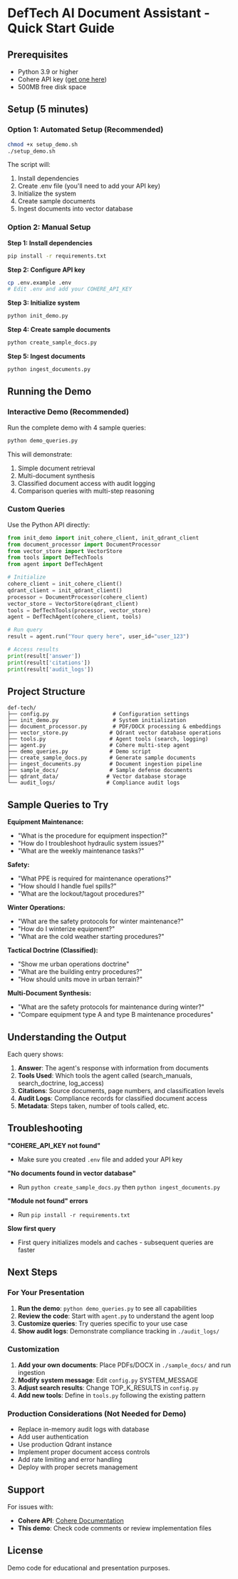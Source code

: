 # DefTech AI Document Assistant - Quick Start Guide

## Prerequisites

- Python 3.9 or higher
- Cohere API key ([get one here](https://dashboard.cohere.com/api-keys))
- 500MB free disk space

## Setup (5 minutes)

### Option 1: Automated Setup (Recommended)

```bash
chmod +x setup_demo.sh
./setup_demo.sh
```

The script will:
1. Install dependencies
2. Create .env file (you'll need to add your API key)
3. Initialize the system
4. Create sample documents
5. Ingest documents into vector database

### Option 2: Manual Setup

**Step 1: Install dependencies**
```bash
pip install -r requirements.txt
```

**Step 2: Configure API key**
```bash
cp .env.example .env
# Edit .env and add your COHERE_API_KEY
```

**Step 3: Initialize system**
```bash
python init_demo.py
```

**Step 4: Create sample documents**
```bash
python create_sample_docs.py
```

**Step 5: Ingest documents**
```bash
python ingest_documents.py
```

## Running the Demo

### Interactive Demo (Recommended)

Run the complete demo with 4 sample queries:

```bash
python demo_queries.py
```

This will demonstrate:
1. Simple document retrieval
2. Multi-document synthesis
3. Classified document access with audit logging
4. Comparison queries with multi-step reasoning

### Custom Queries

Use the Python API directly:

```python
from init_demo import init_cohere_client, init_qdrant_client
from document_processor import DocumentProcessor
from vector_store import VectorStore
from tools import DefTechTools
from agent import DefTechAgent

# Initialize
cohere_client = init_cohere_client()
qdrant_client = init_qdrant_client()
processor = DocumentProcessor(cohere_client)
vector_store = VectorStore(qdrant_client)
tools = DefTechTools(processor, vector_store)
agent = DefTechAgent(cohere_client, tools)

# Run query
result = agent.run("Your query here", user_id="user_123")

# Access results
print(result['answer'])
print(result['citations'])
print(result['audit_logs'])
```

## Project Structure

```
def-tech/
├── config.py                    # Configuration settings
├── init_demo.py                 # System initialization
├── document_processor.py        # PDF/DOCX processing & embeddings
├── vector_store.py             # Qdrant vector database operations
├── tools.py                    # Agent tools (search, logging)
├── agent.py                    # Cohere multi-step agent
├── demo_queries.py             # Demo script
├── create_sample_docs.py       # Generate sample documents
├── ingest_documents.py         # Document ingestion pipeline
├── sample_docs/                # Sample defense documents
├── qdrant_data/               # Vector database storage
└── audit_logs/                # Compliance audit logs
```

## Sample Queries to Try

**Equipment Maintenance:**
- "What is the procedure for equipment inspection?"
- "How do I troubleshoot hydraulic system issues?"
- "What are the weekly maintenance tasks?"

**Safety:**
- "What PPE is required for maintenance operations?"
- "How should I handle fuel spills?"
- "What are the lockout/tagout procedures?"

**Winter Operations:**
- "What are the safety protocols for winter maintenance?"
- "How do I winterize equipment?"
- "What are the cold weather starting procedures?"

**Tactical Doctrine (Classified):**
- "Show me urban operations doctrine"
- "What are the building entry procedures?"
- "How should units move in urban terrain?"

**Multi-Document Synthesis:**
- "What are the safety protocols for maintenance during winter?"
- "Compare equipment type A and type B maintenance procedures"

## Understanding the Output

Each query shows:

1. **Answer**: The agent's response with information from documents
2. **Tools Used**: Which tools the agent called (search_manuals, search_doctrine, log_access)
3. **Citations**: Source documents, page numbers, and classification levels
4. **Audit Logs**: Compliance records for classified document access
5. **Metadata**: Steps taken, number of tools called, etc.

## Troubleshooting

**"COHERE_API_KEY not found"**
- Make sure you created `.env` file and added your API key

**"No documents found in vector database"**
- Run `python create_sample_docs.py` then `python ingest_documents.py`

**"Module not found" errors**
- Run `pip install -r requirements.txt`

**Slow first query**
- First query initializes models and caches - subsequent queries are faster

## Next Steps

### For Your Presentation

1. **Run the demo**: `python demo_queries.py` to see all capabilities
2. **Review the code**: Start with `agent.py` to understand the agent loop
3. **Customize queries**: Try queries specific to your use case
4. **Show audit logs**: Demonstrate compliance tracking in `./audit_logs/`

### Customization

1. **Add your own documents**: Place PDFs/DOCX in `./sample_docs/` and run ingestion
2. **Modify system message**: Edit `config.py` SYSTEM_MESSAGE
3. **Adjust search results**: Change TOP_K_RESULTS in `config.py`
4. **Add new tools**: Define in `tools.py` following the existing pattern

### Production Considerations (Not Needed for Demo)

- Replace in-memory audit logs with database
- Add user authentication
- Use production Qdrant instance
- Implement proper document access controls
- Add rate limiting and error handling
- Deploy with proper secrets management

## Support

For issues with:
- **Cohere API**: [Cohere Documentation](https://docs.cohere.com/)
- **This demo**: Check code comments or review implementation files

## License

Demo code for educational and presentation purposes.
